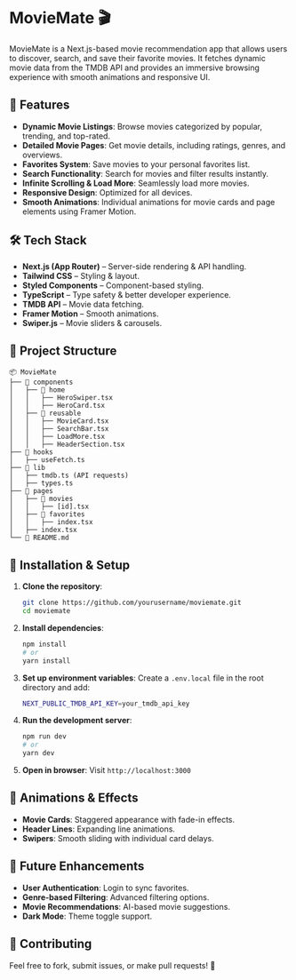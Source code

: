 # MovieMate 🎬

MovieMate is a Next.js-based movie recommendation app that allows users to discover, search, and save their favorite movies. It fetches dynamic movie data from the TMDB API and provides an immersive browsing experience with smooth animations and responsive UI.

## 🚀 Features

- **Dynamic Movie Listings**: Browse movies categorized by popular, trending, and top-rated.
- **Detailed Movie Pages**: Get movie details, including ratings, genres, and overviews.
- **Favorites System**: Save movies to your personal favorites list.
- **Search Functionality**: Search for movies and filter results instantly.
- **Infinite Scrolling & Load More**: Seamlessly load more movies.
- **Responsive Design**: Optimized for all devices.
- **Smooth Animations**: Individual animations for movie cards and page elements using Framer Motion.

## 🛠️ Tech Stack

- **Next.js (App Router)** – Server-side rendering & API handling.
- **Tailwind CSS** – Styling & layout.
- **Styled Components** – Component-based styling.
- **TypeScript** – Type safety & better developer experience.
- **TMDB API** – Movie data fetching.
- **Framer Motion** – Smooth animations.
- **Swiper.js** – Movie sliders & carousels.

## 📂 Project Structure

```
📦 MovieMate
├── 📂 components
│   ├── 📂 home
│   │   ├── HeroSwiper.tsx
│   │   ├── HeroCard.tsx
│   ├── 📂 reusable
│   │   ├── MovieCard.tsx
│   │   ├── SearchBar.tsx
│   │   ├── LoadMore.tsx
│   │   ├── HeaderSection.tsx
├── 📂 hooks
│   ├── useFetch.ts
├── 📂 lib
│   ├── tmdb.ts (API requests)
│   ├── types.ts
├── 📂 pages
│   ├── 📂 movies
│   │   ├── [id].tsx
│   ├── 📂 favorites
│   │   ├── index.tsx
│   ├── index.tsx
└── 📜 README.md
```

## 🔧 Installation & Setup

1. **Clone the repository**:
   ```sh
   git clone https://github.com/yourusername/moviemate.git
   cd moviemate
   ```
2. **Install dependencies**:
   ```sh
   npm install
   # or
   yarn install
   ```
3. **Set up environment variables**:
   Create a `.env.local` file in the root directory and add:
   ```sh
   NEXT_PUBLIC_TMDB_API_KEY=your_tmdb_api_key
   ```
4. **Run the development server**:
   ```sh
   npm run dev
   # or
   yarn dev
   ```
5. **Open in browser**:
   Visit `http://localhost:3000`

## 🎨 Animations & Effects

- **Movie Cards**: Staggered appearance with fade-in effects.
- **Header Lines**: Expanding line animations.
- **Swipers**: Smooth sliding with individual card delays.

## 📌 Future Enhancements

- **User Authentication**: Login to sync favorites.
- **Genre-based Filtering**: Advanced filtering options.
- **Movie Recommendations**: AI-based movie suggestions.
- **Dark Mode**: Theme toggle support.

## 🤝 Contributing

Feel free to fork, submit issues, or make pull requests! 🚀
